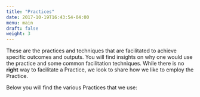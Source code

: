 ```yaml
---
title: "Practices"
date: 2017-10-19T16:43:54-04:00
menu: main
draft: false
weight: 3
---
```

  These are the practices and techniques that are facilitated to achieve specific outcomes and outputs. You will find insights on why one would use the practice and some common facilitation techniques. While there is no **right** way to facilitate a Practice, we look to share how we like to employ the Practice.

  Below you will find the various Practices that we use:
